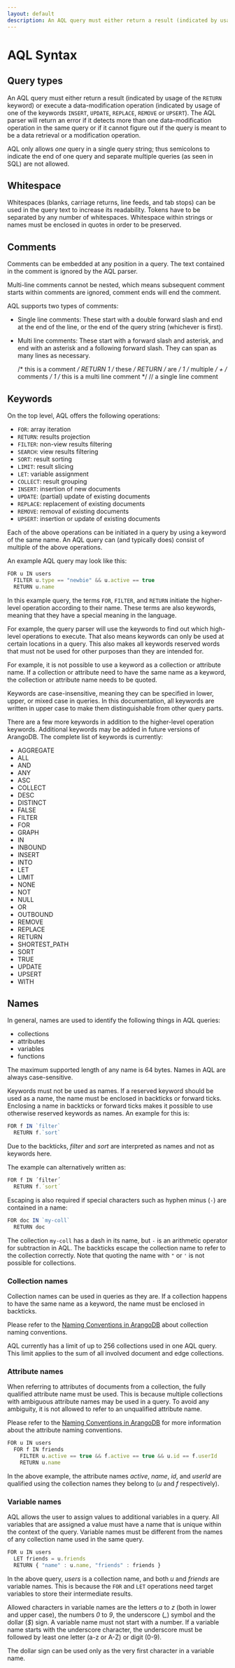 ```yaml
---
layout: default
description: An AQL query must either return a result (indicated by usage of the RETURNkeyword) or execute a data-modification operation (indicated by usageof one of the keywords INSERT, UPDATE, REPLACE, REMOVE or UPSERT)
---
```

AQL Syntax
==========

Query types
-----------

An AQL query must either return a result (indicated by usage of the `RETURN`
keyword) or execute a data-modification operation (indicated by usage
of one of the keywords `INSERT`, `UPDATE`, `REPLACE`, `REMOVE` or `UPSERT`). The AQL
parser will return an error if it detects more than one data-modification 
operation in the same query or if it cannot figure out if the query is meant
to be a data retrieval or a modification operation.

AQL only allows *one* query in a single query string; thus semicolons to
indicate the end of one query and separate multiple queries (as seen in SQL) are
not allowed.

Whitespace
----------

Whitespaces (blanks, carriage returns, line feeds, and tab stops) can be used
in the query text to increase its readability. Tokens have to be separated by
any number of whitespaces. Whitespace within strings or names must be enclosed
in quotes in order to be preserved.

Comments
--------

Comments can be embedded at any position in a query. The text contained in the
comment is ignored by the AQL parser.

Multi-line comments cannot be nested, which means subsequent comment starts within
comments are ignored, comment ends will end the comment.

AQL supports two types of comments:

- Single line comments: These start with a double forward slash and end at
  the end of the line, or the end of the query string (whichever is first).
- Multi line comments: These start with a forward slash and asterisk, and
  end with an asterisk and a following forward slash. They can span as many
  lines as necessary.


    /* this is a comment */ RETURN 1
    /* these */ RETURN /* are */ 1 /* multiple */ + /* comments */ 1
    /* this is
       a multi line
       comment */
    // a single line comment

Keywords
--------

On the top level, AQL offers the following operations:
- `FOR`: array iteration
- `RETURN`: results projection
- `FILTER`: non-view results filtering
- `SEARCH`: view results filtering
- `SORT`: result sorting
- `LIMIT`: result slicing
- `LET`: variable assignment
- `COLLECT`: result grouping
- `INSERT`: insertion of new documents
- `UPDATE`: (partial) update of existing documents
- `REPLACE`: replacement of existing documents
- `REMOVE`: removal of existing documents
- `UPSERT`: insertion or update of existing documents

Each of the above operations can be initiated in a query by using a keyword of
the same name. An AQL query can (and typically does) consist of multiple of the
above operations.

An example AQL query may look like this:

```js
FOR u IN users
  FILTER u.type == "newbie" && u.active == true
  RETURN u.name
```

In this example query, the terms `FOR`, `FILTER`, and `RETURN` initiate the
higher-level operation according to their name. These terms are also keywords,
meaning that they have a special meaning in the language.

For example, the query parser will use the keywords to find out which high-level
operations to execute. That also means keywords can only be used at certain
locations in a query. This also makes all keywords reserved words that must not
be used for other purposes than they are intended for.

For example, it is not possible to use a keyword as a collection or attribute
name. If a collection or attribute need to have the same name as a keyword, the
collection or attribute name needs to be quoted.

Keywords are case-insensitive, meaning they can be specified in lower, upper, or
mixed case in queries. In this documentation, all keywords are written in upper
case to make them distinguishable from other query parts.

There are a few more keywords in addition to the higher-level operation keywords.
Additional keywords may be added in future versions of ArangoDB.
The complete list of keywords is currently:

<div class="columns-3">
<ul>
  <li>AGGREGATE</li>
  <li>ALL</li>
  <li>AND</li>
  <li>ANY</li>
  <li>ASC</li>
  <li>COLLECT</li>
  <li>DESC</li>
  <li>DISTINCT</li>
  <li>FALSE</li>
  <li>FILTER</li>
  <li>FOR</li>
  <li>GRAPH</li>
  <li>IN</li>
  <li>INBOUND</li>
  <li>INSERT</li>
  <li>INTO</li>
  <li>LET</li>
  <li>LIMIT</li>
  <li>NONE</li>
  <li>NOT</li>
  <li>NULL</li>
  <li>OR</li>
  <li>OUTBOUND</li>
  <li>REMOVE</li>
  <li>REPLACE</li>
  <li>RETURN</li>
  <li>SHORTEST_PATH</li>
  <li>SORT</li>
  <li>TRUE</li>
  <li>UPDATE</li>
  <li>UPSERT</li>
  <li>WITH</li>
</ul>
</div>

Names
-----

In general, names are used to identify the following things in AQL queries:
- collections
- attributes
- variables
- functions

The maximum supported length of any name is 64 bytes. Names in AQL are always
case-sensitive.

Keywords must not be used as names. If a reserved keyword should be used as a
name, the name must be enclosed in backticks or forward ticks. Enclosing a name in 
backticks or forward ticks makes it possible to use otherwise reserved keywords 
as names. An example for this is:

```js
FOR f IN `filter`
  RETURN f.`sort`
```

Due to the backticks, *filter* and *sort* are interpreted as names and not as
keywords here.

The example can alternatively written as:

```js
FOR f IN ´filter´
  RETURN f.´sort´
```

Escaping is also required if special characters such as hyphen minus (`-`) are
contained in a name:

```js
FOR doc IN `my-coll`
  RETURN doc
```

The collection `my-coll` has a dash in its name, but `-` is an arithmetic
operator for subtraction in AQL. The backticks escape the collection name to
refer to the collection correctly. Note that quoting the name with `"` or `'`
is not possible for collections.

### Collection names

Collection names can be used in queries as they are. If a collection happens to
have the same name as a keyword, the name must be enclosed in backticks.

Please refer to the [Naming Conventions in ArangoDB](../data-modeling-naming-conventions-collection-and-view-names.html)
about collection naming conventions.

AQL currently has a limit of up to 256 collections used in one AQL query.
This limit applies to the sum of all involved document and edge collections.

### Attribute names

When referring to attributes of documents from a collection, the fully qualified
attribute name must be used. This is because multiple collections with ambiguous
attribute names may be used in a query.  To avoid any ambiguity, it is not
allowed to refer to an unqualified attribute name.

Please refer to the [Naming Conventions in ArangoDB](../data-modeling-naming-conventions-attribute-names.html)
for more information about the attribute naming conventions.

```js
FOR u IN users
  FOR f IN friends
    FILTER u.active == true && f.active == true && u.id == f.userId
    RETURN u.name
```

In the above example, the attribute names *active*, *name*, *id*, and *userId*
are qualified using the collection names they belong to (*u* and *f*
respectively).

### Variable names

AQL allows the user to assign values to additional variables in a query.  All
variables that are assigned a value must have a name that is unique within the
context of the query. Variable names must be different from the names of any
collection name used in the same query.

```js
FOR u IN users
  LET friends = u.friends
  RETURN { "name" : u.name, "friends" : friends }
```

In the above query, *users* is a collection name, and both *u* and *friends* are
variable names. This is because the `FOR` and `LET` operations need target
variables to store their intermediate results.

Allowed characters in variable names are the letters *a* to *z* (both in lower
and upper case), the numbers *0* to *9*, the underscore (*_*) symbol and the
dollar (*$*) sign. A variable name must not start with a number. If a variable name 
starts with the underscore character, the underscore must be followed by least one 
letter (a-z or A-Z) or digit (0-9).

The dollar sign can be used only as the very first character in a variable name.
